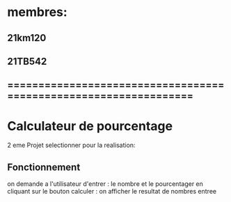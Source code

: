 # membres:

## 21km120 
## 21TB542
## =================================================================
# Calculateur de pourcentage                                    
                                                                
2 eme Projet selectionner pour la realisation:                  
                                                                
## Fonctionnement

on demande a l'utilisateur d'entrer :
le nombre et le pourcentager
en cliquant sur le bouton calculer :
on afficher le resultat de nombres entree

